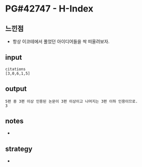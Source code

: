 # PG#42747 - H-Index

## 느낀점
* 항상 이코테에서 풀었던 아이디어들을 싹 떠올려보자.

## input
```
citations
[3,0,6,1,5]
```

## output
```
5편 중 3편 이상 인용된 논문이 3편 이상이고 나머지는 3편 이하 인용이므로.
3
```

## notes
* 

## strategy
* 
